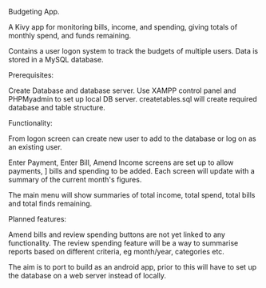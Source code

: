 Budgeting App.

A Kivy app for monitoring bills, income, and spending, 
giving totals of monthly spend, and funds remaining.

Contains a user logon system to track the budgets of multiple users.
Data is stored in a MySQL database.

Prerequisites:

Create Database and database server. 
Use XAMPP control panel and PHPMyadmin to set up local DB server.
createtables.sql will create required database and table structure.


Functionality:

From logon screen can create new user to add to the database or log on as an existing user.

Enter Payment, Enter Bill, Amend Income screens are set up to allow payments, ]
bills and spending to be added. Each screen will update with a summary of the current month's figures.

The main menu will show summaries of total income, total spend, total bills and total finds remaining.

 
Planned features:

Amend bills and review spending buttons are not yet linked to any functionality.
The review spending feature will be a way to summarise reports based on different criteria, eg month/year, categories etc.

The aim is to port to build as an android app, prior to this will have to set up the database on a web server instead of locally.
